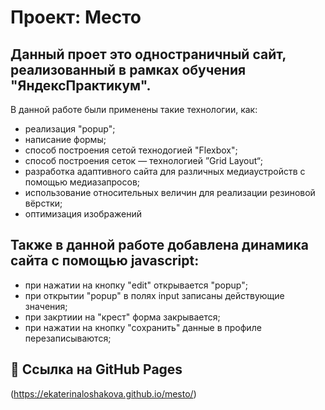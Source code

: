 # Проект: Место

## Данный проет это одностраничный сайт, реализованный в рамках обучения "ЯндексПрактикум".
В данной работе были применены такие технологии, как:
* реализация "popup";
* написание формы;
* способ построения сетой технодогией "Flexbox";
* способ построения сеток — технологией ”Grid Layout“;
* разработка адаптивного сайта для различных медиаустройств с помощью медиазапросов;
* использование относительных величин  для реализации резиновой вёрстки;
* оптимизация изображений

## Также в данной работе добавлена динамика сайта с помощью javascript:

* при нажатии на кнопку "edit" открывается "popup";
* при открытии "popup" в полях input записаны действующие значения;
* при закртиии на "крест" форма закрывается;
* при нажатии на кнопку "сохранить" данные в профиле перезаписываются;



## 🔗 Ссылка на GitHub Pages
(https://ekaterinaloshakova.github.io/mesto/)
